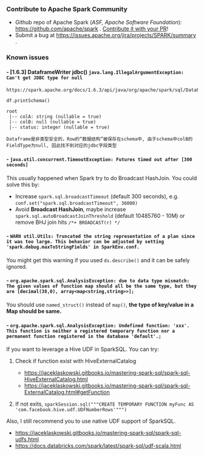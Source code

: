 ### Contribute to Apache Spark Community
 
- Github repo of Apache Spark (*ASF, Apache Software Foundation*): https://github.com/apache/spark . [Contribute it with your PR](https://github.com/apache/spark/blob/master/CONTRIBUTING.md)!
- Submit a bug at https://issues.apache.org/jira/projects/SPARK/summary .


### Known issues

#### - [1.6.3] DataframeWriter jdbc() `java.lang.IllegalArgumentException: Can't get JDBC type for null`

```
https://spark.apache.org/docs/1.6.3/api/java/org/apache/spark/sql/DataFrame.html

df.printSchema()

root
 |-- colA: string (nullable = true)
 |-- colB: null (nullable = true)
 |-- status: integer (nullable = true)

Dataframe是非类型安全的，Row的“数据结构”被保存在schema中, 由于schema中colB的FieldType为null, 因此找不到对应的jdbc字段类型
```

#### - `java.util.concurrent.TimeoutException: Futures timed out after [300 seconds]`

This usually happened when Spark try to do Broadcast HashJoin. You could solve this by:
- Increase `spark.sql.broadcastTimeout` (default 300 seconds), e.g. `conf.set("spark.sql.broadcastTimeout", 36000)`
- Avoid **Broadcast HashJoin**, maybe increase `spark.sql.autoBroadcastJoinThreshold` (default 10485760 - 10M) or remove BHJ join hits `/*+ BROADCAST(r) */`

#### - `WARN util.Utils: Truncated the string representation of a plan since it was too large. This behavior can be adjusted by setting 'spark.debug.maxToStringFields' in SparkEnv.conf.`

You might get this warning if you used `ds.describe()` and it can be safely ignored.

#### - `org.apache.spark.sql.AnalysisException: due to data type mismatch: The given values of function map should all be the same type, but they are [decimal(38,0), array<map<string,string>>];`

You should use `named_struct()` instead of `map()`, **the type of key/value in a Map should be same.**

#### - `org.apache.spark.sql.AnalysisException: Undefined function: 'xxx'. This function is neither a registered temporary function nor a permanent function registered in the database 'default'.;`

If you want to leverage a Hive UDF in SparkSQL. You can try:
1. Check if function exist with HiveExternalCatalog
    - https://jaceklaskowski.gitbooks.io/mastering-spark-sql/spark-sql-HiveExternalCatalog.html
    - https://jaceklaskowski.gitbooks.io/mastering-spark-sql/spark-sql-ExternalCatalog.html#getFunction

2. If not exits, `sparkSession.sql("""CREATE TEMPORARY FUNCTION myFunc AS 'com.facebook.hive.udf.UDFNumberRows'""")`

Also, I still recommend you to use native UDF support of SparkSQL.
- https://jaceklaskowski.gitbooks.io/mastering-spark-sql/spark-sql-udfs.html
- https://docs.databricks.com/spark/latest/spark-sql/udf-scala.html
